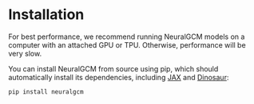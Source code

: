 # Installation

For best performance, we recommend running NeuralGCM models on a computer with
an attached GPU or TPU. Otherwise, performance will be very slow.

You can install NeuralGCM from source using pip, which should automatically
install its dependencies, including [JAX](https://github.com/google/jax) and
[Dinosaur](https://github.com/neuralgcm/dinosaur):
```
pip install neuralgcm
```
